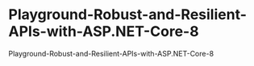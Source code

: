 # Playground-Robust-and-Resilient-APIs-with-ASP.NET-Core-8
Playground-Robust-and-Resilient-APIs-with-ASP.NET-Core-8
